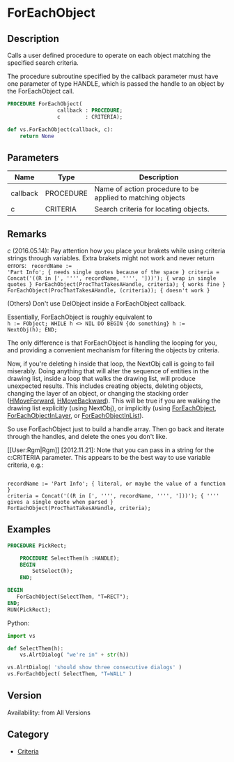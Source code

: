 # ForEachObject

## Description
Calls a user defined procedure to operate on each object matching the specified search criteria. 

The procedure subroutine specified by the callback parameter must have one parameter of type HANDLE, which is passed the handle to an object by the ForEachObject call.

```pascal
PROCEDURE ForEachObject(
				callback : PROCEDURE;
				c        : CRITERIA);
```

```python
def vs.ForEachObject(callback, c):
    return None
```

## Parameters
|Name|Type|Description|
|---|---|---|
|callback|PROCEDURE|Name of action procedure to be applied to matching objects|
|c|CRITERIA|Search criteria for locating objects.|

## Remarks
*_c_* (2016.05.14): Pay attention how you place your brakets while using criteria strings through variables. Extra brakets might not work and never return errors:
<code lang="pas">
recordName := 'Part Info'; { needs single quotes because of the space }
criteria = Concat('((R in [', '''', recordName, '''', ']))'); { wrap in single quotes }
ForEachObject(ProcThatTakesAHandle, criteria);  { works fine }
ForEachObject(ProcThatTakesAHandle, (criteria));  { doesn't work }
</code>



(Others)
Don't use DelObject inside a ForEachObject callback.

Essentially, ForEachObject is roughly equivalent to
<code lang="pas">
h := FObject;
WHILE h &lt;&gt; NIL DO BEGIN
{do something}
h := NextObj(h);
END;
</code>

The only difference is that ForEachObject is handling the looping for you, and providing a convenient mechanism for filtering the objects by criteria.

Now, if you're deleting h inside that loop, the NextObj call is going to fail miserably. Doing anything that will alter the sequence of entities in the drawing list, inside a loop that walks the drawing list, will produce unexpected results. This includes creating objects, deleting objects, changing the layer of an object, or changing the stacking order ([HMoveForward](HMoveForward.md), [HMoveBackward](HMoveBackward.md)). This will be true if you are walking the drawing list explicitly (using NextObj), or implicitly (using [ForEachObject](ForEachObject.md), [ForEachObjectInLayer](ForEachObjectInLayer.md), or [ForEachObjectInList](ForEachObjectInList.md)).

So use ForEachObject just to build a handle array. Then go back and iterate through the handles, and delete the ones you don't like.

[[User:Rgm|Rgm]] [2012.11.21]:
Note that you can pass in a string for the c:CRITERIA parameter. This appears to be the best way to use variable criteria, e.g.:

<code lang="pas">
recordName := 'Part Info'; { literal, or maybe the value of a function }
criteria = Concat('((R in [', '''', recordName, '''', ']))'); { '''' gives a single quote when parsed }
ForEachObject(ProcThatTakesAHandle, criteria); 
</code>

## Examples
```pascal
PROCEDURE PickRect;

    PROCEDURE SelectThem(h :HANDLE);
    BEGIN
        SetSelect(h);
    END;

BEGIN
   ForEachObject(SelectThem, "T=RECT");
END;
RUN(PickRect);
```
Python:
```python
import vs

def SelectThem(h):
	vs.AlrtDialog( "we're in" + str(h))

vs.AlrtDialog( 'should show three consecutive dialogs' )
vs.ForEachObject( SelectThem, "T=WALL" )
```

## Version
Availability: from All Versions

## Category
* [Criteria](../Categories/Criteria.md)
